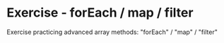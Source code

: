 # Exercise - forEach / map / filter
Exercise practicing advanced array methods: "forEach" / "map" / "filter"
